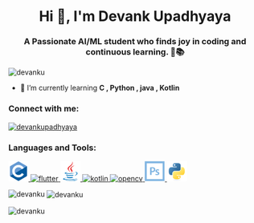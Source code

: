 <h1 align="center">Hi 👋, I'm Devank Upadhyaya</h1>
<h3 align="center">A Passionate AI/ML student who finds joy in coding and continuous learning. 🤖📚</h3>

<p align="left"> <img src="https://komarev.com/ghpvc/?username=devanku&label=Profile%20views&color=0e75b6&style=flat" alt="devanku" /> </p>

- 🌱 I’m currently learning **C , Python , java , Kotlin**

<h3 align="left">Connect with me:</h3>
<p align="left">
<a href="https://linkedin.com/in/devankupadhyaya" target="blank"><img align="center" src="https://raw.githubusercontent.com/rahuldkjain/github-profile-readme-generator/master/src/images/icons/Social/linked-in-alt.svg" alt="devankupadhyaya" height="30" width="40" /></a>
</p>

<h3 align="left">Languages and Tools:</h3>
<p align="left"> <a href="https://www.cprogramming.com/" target="_blank" rel="noreferrer"> <img src="https://raw.githubusercontent.com/devicons/devicon/master/icons/c/c-original.svg" alt="c" width="40" height="40"/> </a> <a href="https://flutter.dev" target="_blank" rel="noreferrer"> <img src="https://www.vectorlogo.zone/logos/flutterio/flutterio-icon.svg" alt="flutter" width="40" height="40"/> </a> <a href="https://www.java.com" target="_blank" rel="noreferrer"> <img src="https://raw.githubusercontent.com/devicons/devicon/master/icons/java/java-original.svg" alt="java" width="40" height="40"/> </a> <a href="https://kotlinlang.org" target="_blank" rel="noreferrer"> <img src="https://www.vectorlogo.zone/logos/kotlinlang/kotlinlang-icon.svg" alt="kotlin" width="40" height="40"/> </a> <a href="https://opencv.org/" target="_blank" rel="noreferrer"> <img src="https://www.vectorlogo.zone/logos/opencv/opencv-icon.svg" alt="opencv" width="40" height="40"/> </a> <a href="https://www.photoshop.com/en" target="_blank" rel="noreferrer"> <img src="https://raw.githubusercontent.com/devicons/devicon/master/icons/photoshop/photoshop-line.svg" alt="photoshop" width="40" height="40"/> </a> <a href="https://www.python.org" target="_blank" rel="noreferrer"> <img src="https://raw.githubusercontent.com/devicons/devicon/master/icons/python/python-original.svg" alt="python" width="40" height="40"/> </a> </p>

<p><img align="left" src="https://github-readme-stats.vercel.app/api/top-langs?username=devanku&show_icons=true&locale=en&layout=compact" alt="devanku" /></p>

<p>&nbsp;<img align="center" src="https://github-readme-stats.vercel.app/api?username=devanku&show_icons=true&locale=en" alt="devanku" /></p>

<p><img align="center" src="https://github-readme-streak-stats.herokuapp.com/?user=devanku&" alt="devanku" /></p>

